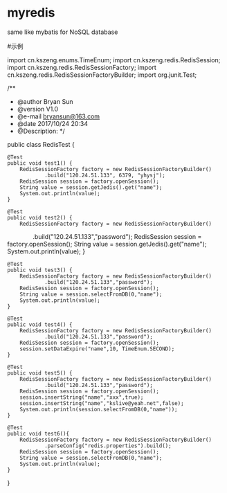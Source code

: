 # myredis
same like mybatis for  NoSQL database

#示例


import cn.kszeng.enums.TimeEnum;
import cn.kszeng.redis.RedisSession;
import cn.kszeng.redis.RedisSessionFactory;
import cn.kszeng.redis.RedisSessionFactoryBuilder;
import org.junit.Test;

/**
 * @author Bryan Sun
 * @version V1.0
 * @e-mail bryansun@163.com
 * @date 2017/10/24 20:34
 * @Description:
 */

public class RedisTest {

    @Test
    public void test1() {
        RedisSessionFactory factory = new RedisSessionFactoryBuilder()
                .build("120.24.51.133", 6379, "yhysj");
        RedisSession session = factory.openSession();
        String value = session.getJedis().get("name");
        System.out.println(value);
    }

    @Test
    public void test2() {
        RedisSessionFactory factory = new RedisSessionFactoryBuilder()
                .build("120.24.51.133","password");
        RedisSession session = factory.openSession();
        String value = session.getJedis().get("name");
        System.out.println(value);
    }

    @Test
    public void test3() {
        RedisSessionFactory factory = new RedisSessionFactoryBuilder()
                .build("120.24.51.133","password");
        RedisSession session = factory.openSession();
        String value = session.selectFromDB(0,"name");
        System.out.println(value);
    }

    @Test
    public void test4() {
        RedisSessionFactory factory = new RedisSessionFactoryBuilder()
                .build("120.24.51.133","password");
        RedisSession session = factory.openSession();
        session.setDataExpire("name",10, TimeEnum.SECOND);
    }

    @Test
    public void test5() {
        RedisSessionFactory factory = new RedisSessionFactoryBuilder()
                .build("120.24.51.133","password");
        RedisSession session = factory.openSession();
        session.insertString("name","xxx",true);
        session.insertString("name","kslive@yeah.net",false);
        System.out.println(session.selectFromDB(0,"name"));
    }

    @Test
    public void test6(){
        RedisSessionFactory factory = new RedisSessionFactoryBuilder()
                .parseConfig("redis.properties").build();
        RedisSession session = factory.openSession();
        String value = session.selectFromDB(0,"name");
        System.out.println(value);
    }
}
